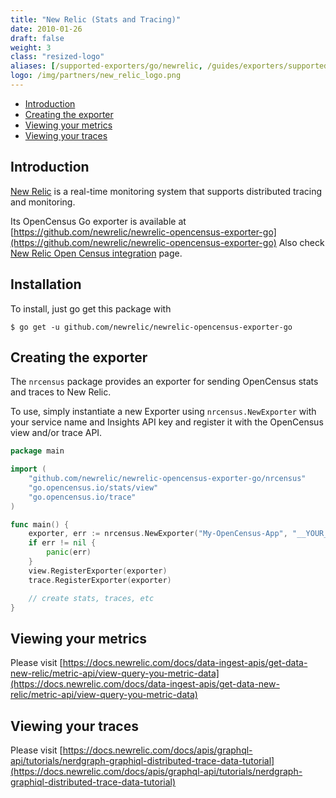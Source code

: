 ```yaml
---
title: "New Relic (Stats and Tracing)"
date: 2010-01-26
draft: false
weight: 3
class: "resized-logo"
aliases: [/supported-exporters/go/newrelic, /guides/exporters/supported-exporters/go/newrelic]
logo: /img/partners/new_relic_logo.png
---
```


- [Introduction](#introduction)
- [Creating the exporter](#creating-the-exporter)
- [Viewing your metrics](#viewing-your-metrics)
- [Viewing your traces](#viewing-your-traces)

## Introduction
[New Relic](https://www.newrelic.com/) is a real-time monitoring system that supports distributed tracing and monitoring.

Its OpenCensus Go exporter is available at [https://github.com/newrelic/newrelic-opencensus-exporter-go](https://github.com/newrelic/newrelic-opencensus-exporter-go) Also check [New Relic Open Census integration](https://newrelic.com/instant-observability/opencensus/7ffcbd99-a8ac-4414-bdd1-f3bb9f02598e) page.

## Installation

To install, just go get this package with

`$ go get -u github.com/newrelic/newrelic-opencensus-exporter-go`


## Creating the exporter

The `nrcensus` package provides an exporter for sending OpenCensus stats and traces to New Relic.

To use, simply instantiate a new Exporter using `nrcensus.NewExporter` with your service name and Insights API key and register it with the OpenCensus view and/or trace API.

```go
package main

import (
    "github.com/newrelic/newrelic-opencensus-exporter-go/nrcensus"
    "go.opencensus.io/stats/view"
    "go.opencensus.io/trace"
)

func main() {
    exporter, err := nrcensus.NewExporter("My-OpenCensus-App", "__YOUR_NEW_RELIC_INSIGHTS_API_KEY__")
    if err != nil {
        panic(err)
    }
    view.RegisterExporter(exporter)
    trace.RegisterExporter(exporter)

    // create stats, traces, etc
}
```

## Viewing your metrics
Please visit [https://docs.newrelic.com/docs/data-ingest-apis/get-data-new-relic/metric-api/view-query-you-metric-data](https://docs.newrelic.com/docs/data-ingest-apis/get-data-new-relic/metric-api/view-query-you-metric-data)

## Viewing your traces
Please visit [https://docs.newrelic.com/docs/apis/graphql-api/tutorials/nerdgraph-graphiql-distributed-trace-data-tutorial](https://docs.newrelic.com/docs/apis/graphql-api/tutorials/nerdgraph-graphiql-distributed-trace-data-tutorial)